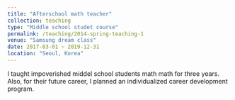 ```yaml
---
title: "Afterschool math teacher"
collection: teaching
type: "Middle school studet course"
permalink: /teaching/2014-spring-teaching-1
venue: "Samsung dream class"
date: 2017-03-01 ~ 2019-12-31
location: "Seoul, Korea"
---
```


I taught impoverished middel school students math math for three years. Also, for their future career, I planned an individualized career development program.


